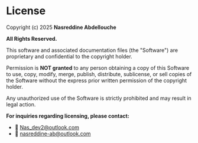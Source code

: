 # License

Copyright (c) 2025 **Nasreddine Abdellouche**

**All Rights Reserved.**

This software and associated documentation files (the "Software") are proprietary and confidential to the copyright holder.

Permission is **NOT granted** to any person obtaining a copy of this Software to use, copy, modify, merge, publish, distribute, sublicense, or sell copies of the Software without the express prior written permission of the copyright holder.

Any unauthorized use of the Software is strictly prohibited and may result in legal action.

**For inquiries regarding licensing, please contact:**

- 📧 [Nas_dev2@outlook.com](mailto:Nas_dev2@outlook.com)
- 📧 [nasreddine-ab@outlook.com](mailto:nasreddine-ab@outlook.com)
